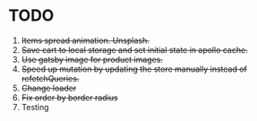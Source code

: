 # TODO

1. ~~Items spread animation. Unsplash.~~
2. ~~Save cart to local storage and set initial state in apollo cache.~~
3. ~~Use gatsby image for product images.~~
4. ~~Speed up mutation by updating the store manually instead of refetchQueries.~~
5. ~~Change loader~~
6. ~~Fix order by border radius~~
7. Testing

